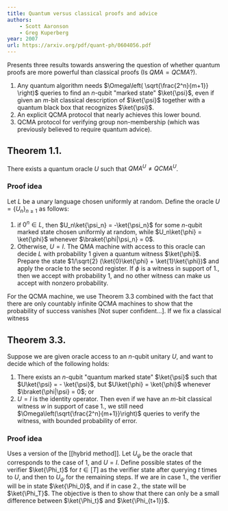 ```yaml
---
title: Quantum versus classical proofs and advice
authors: 
	- Scott Aaronson
	- Greg Kuperberg
year: 2007
url: https://arxiv.org/pdf/quant-ph/0604056.pdf
---
```


Presents three results towards answering the question of whether quantum proofs are more powerful than classical proofs (Is $QMA = QCMA$?). 
1. Any quantum algorithm needs $\Omega\left( \sqrt{\frac{2^n}{m+1}} \right)$ queries to find an $n$-qubit "marked state" $\ket{\psi}$, even if given an $m$-bit classical description of $\ket{\psi}$  together with a quantum black box that recognizes $\ket{\psi}$. 
2. An explicit QCMA protocol that nearly achieves this lower bound. 
3. QCMA protocol for verifying group non-membership (which was previously believed to require quantum advice). 

## Theorem 1.1.
There exists a quantum oracle $U$ such that $QMA^U \neq QCMA^U$. 

### Proof idea
Let $L$ be a unary language chosen uniformly at random. Define the oracle $U = \{U_n\}_{n\geq 1}$ as follows: 
1. if $0^n \in L$, then $U_n\ket{\psi_n} = -\ket{\psi_n}$ for some $n$-qubit marked state chosen uniformly at random, while $U_n\ket{\phi} = \ket{\phi}$ whenever $\braket{\phi|\psi_n} = 0$. 
2. Otherwise, $U = I$. 
The QMA machine with access to this oracle can decide $L$ with probability 1 given a quantum witness $\ket{\phi}$. Prepare the state $1/\sqrt{2} (\ket{0}\ket{\phi} + \ket{1}\ket{\phi})$ and apply the oracle to the second register. If $\phi$ is a witness in support of 1., then we accept with probability 1, and no other witness can make us accept with nonzero probability. 

For the QCMA machine, we use Theorem 3.3 combined with the fact that there are only countably infinite QCMA machines to show that the probability of success vanishes [Not super confident...]. If we fix a classical witness


## Theorem 3.3.
Suppose we are given oracle access to an $n$-qubit unitary $U$, and want to decide which of the following holds: 
1. There exists an $n$-qubit "quantum marked state" $\ket{\psi}$ such that $U\ket{\psi} = - \ket{\psi}$, but $U\ket{\phi} = \ket{\phi}$ whenever $\braket{\phi|\psi} = 0$; or 
2. $U = I$ is the identity operator. 
Then even if we have an $m$-bit classical witness $w$ in support of case 1., we still need $\Omega\left(\sqrt{\frac{2^n}{m+1}}\right)$ queries to verify the witness, with bounded probability of error. 

### Proof idea 
Uses a version of the [[hybrid method]]. Let $U_\psi$ be the oracle that corresponds to the case of 1, and $U = I$. Define possible states of the verifier $\ket{\Phi_t}$ for $t \in [T]$ as the verifier state after querying $t$ times to $U$, and then to $U_\psi$ for the remaining steps. If we are in case 1., the verifier will be in state $\ket{\Phi_0}$, and if in case 2., the state will be $\ket{\Phi_T}$. The objective is then to show that there can only be a small difference between $\ket{\Phi_t}$ and $\ket{\Phi_{t+1}}$. 